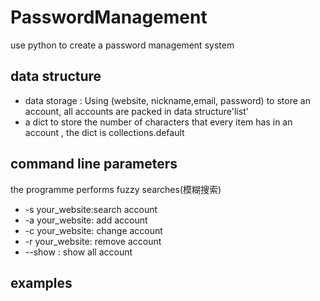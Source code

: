 # PasswordManagement
use python to create a password management system
 ## data structure 
  * data storage :  Using  (website, nickname,email, password) to store an account, 
     all accounts are packed in data structure'list'
  * a dict to store the number of characters that every item has in an account , 
     the dict is collections.default
    
 ## command line parameters
 
 the programme performs  fuzzy searches(模糊搜索)
  * -s your_website:search  account 
  * -a your_website: add account
  * -c your_website: change account
  * -r your_website: remove account
  * --show : show all account
 ## examples
  